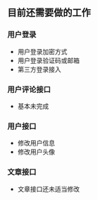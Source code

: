 ## 目前还需要做的工作

### 用户登录
- 用户登录加密方式
- 用户登录验证码或邮箱
- 第三方登录接入

### 用户评论接口
- 基本未完成

### 用户接口
- 修改用户信息
- 修改用户头像

### 文章接口
- 文章接口还未适当修改